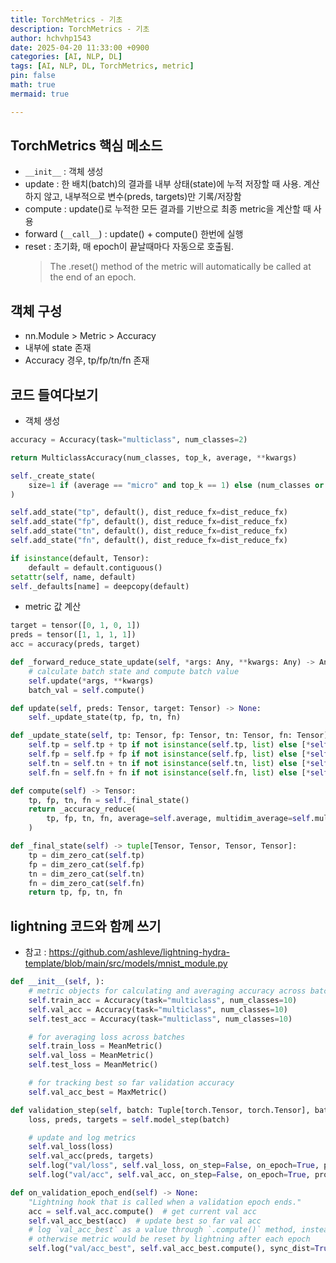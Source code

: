 ```yaml
---
title: TorchMetrics - 기초
description: TorchMetrics - 기초
author: hchvhp1543
date: 2025-04-20 11:33:00 +0900
categories: [AI, NLP, DL]
tags: [AI, NLP, DL, TorchMetrics, metric]
pin: false
math: true
mermaid: true

---
```


## TorchMetrics 핵심 메소드
- `__init__` : 객체 생성
- update : 한 배치(batch)의 결과를 내부 상태(state)에 누적 저장할 때 사용. 계산하지 않고, 내부적으로 변수(preds, targets)만 기록/저장함
- compute : update()로 누적한 모든 결과를 기반으로 최종 metric을 계산할 때 사용
- forward (`__call__`) : update() + compute() 한번에 실행
- reset : 초기화, 매 epoch이 끝날때마다 자동으로 호출됨.
  > The .reset() method of the metric will automatically be called at the end of an epoch.


## 객체 구성
- nn.Module > Metric > Accuracy
- 내부에 state 존재
- Accuracy 경우, tp/fp/tn/fn 존재


## 코드 들여다보기
- 객체 생성

```python
accuracy = Accuracy(task="multiclass", num_classes=2)

return MulticlassAccuracy(num_classes, top_k, average, **kwargs)

self._create_state(
    size=1 if (average == "micro" and top_k == 1) else (num_classes or 1), multidim_average=multidim_average
)

self.add_state("tp", default(), dist_reduce_fx=dist_reduce_fx)
self.add_state("fp", default(), dist_reduce_fx=dist_reduce_fx)
self.add_state("tn", default(), dist_reduce_fx=dist_reduce_fx)
self.add_state("fn", default(), dist_reduce_fx=dist_reduce_fx)

if isinstance(default, Tensor):
    default = default.contiguous()
setattr(self, name, default)
self._defaults[name] = deepcopy(default)
```

- metric 값 계산

```python
target = tensor([0, 1, 0, 1])
preds = tensor([1, 1, 1, 1])
acc = accuracy(preds, target)

def _forward_reduce_state_update(self, *args: Any, **kwargs: Any) -> Any:
    # calculate batch state and compute batch value
    self.update(*args, **kwargs)
    batch_val = self.compute()

def update(self, preds: Tensor, target: Tensor) -> None:
    self._update_state(tp, fp, tn, fn)

def _update_state(self, tp: Tensor, fp: Tensor, tn: Tensor, fn: Tensor) -> None:
    self.tp = self.tp + tp if not isinstance(self.tp, list) else [*self.tp, tp]
    self.fp = self.fp + fp if not isinstance(self.fp, list) else [*self.fp, fp]
    self.tn = self.tn + tn if not isinstance(self.tn, list) else [*self.tn, tn]
    self.fn = self.fn + fn if not isinstance(self.fn, list) else [*self.fn, fn]

def compute(self) -> Tensor:
    tp, fp, tn, fn = self._final_state()
    return _accuracy_reduce(
        tp, fp, tn, fn, average=self.average, multidim_average=self.multidim_average, top_k=self.top_k
    )

def _final_state(self) -> tuple[Tensor, Tensor, Tensor, Tensor]:
    tp = dim_zero_cat(self.tp)
    fp = dim_zero_cat(self.fp)
    tn = dim_zero_cat(self.tn)
    fn = dim_zero_cat(self.fn)
    return tp, fp, tn, fn
```

## lightning 코드와 함께 쓰기
- 참고 : https://github.com/ashleve/lightning-hydra-template/blob/main/src/models/mnist_module.py

```python
def __init__(self, ):
    # metric objects for calculating and averaging accuracy across batches
    self.train_acc = Accuracy(task="multiclass", num_classes=10)
    self.val_acc = Accuracy(task="multiclass", num_classes=10)
    self.test_acc = Accuracy(task="multiclass", num_classes=10)

    # for averaging loss across batches
    self.train_loss = MeanMetric()
    self.val_loss = MeanMetric()
    self.test_loss = MeanMetric()

    # for tracking best so far validation accuracy
    self.val_acc_best = MaxMetric()

def validation_step(self, batch: Tuple[torch.Tensor, torch.Tensor], batch_idx: int) -> None:
    loss, preds, targets = self.model_step(batch)

    # update and log metrics
    self.val_loss(loss)
    self.val_acc(preds, targets)
    self.log("val/loss", self.val_loss, on_step=False, on_epoch=True, prog_bar=True)
    self.log("val/acc", self.val_acc, on_step=False, on_epoch=True, prog_bar=True)

def on_validation_epoch_end(self) -> None:
    "Lightning hook that is called when a validation epoch ends."
    acc = self.val_acc.compute()  # get current val acc
    self.val_acc_best(acc)  # update best so far val acc
    # log `val_acc_best` as a value through `.compute()` method, instead of as a metric object
    # otherwise metric would be reset by lightning after each epoch
    self.log("val/acc_best", self.val_acc_best.compute(), sync_dist=True, prog_bar=True)
```
